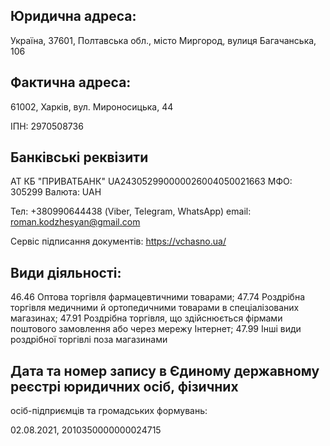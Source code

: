 
## Юридична адреса:
Україна, 37601, Полтавська обл., місто Миргород, вулиця Багачанська, 106

## Фактична адреса:
61002, Харків, вул. Мироносицька, 44

ІПН: 2970508736

## Банківські реквізити

АТ КБ "ПРИВАТБАНК"
UA243052990000026004050021663
МФО: 305299
Валюта: UAH

Тел: +380990644438 (Viber, Telegram, WhatsApp)
email: roman.kodzhesyan@gmail.com

Сервіс підписання документів:
https://vchasno.ua/

## Види діяльності:

46.46 Оптова торгівля фармацевтичними товарами;
47.74 Роздрібна торгівля медичними й ортопедичними товарами в
спеціалізованих магазинах;
47.91 Роздрібна торгівля, що здійснюється фірмами поштового замовлення або
через мережу Інтернет;
47.99 Інші види роздрібної торгівлі поза магазинами

## Дата та номер запису в Єдиному державному реєстрі юридичних осіб, фізичних
осіб-підприємців та громадських формувань:

02.08.2021, 2010350000000024715